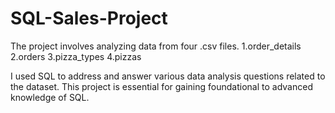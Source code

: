 # SQL-Sales-Project


The project involves analyzing data from four .csv files. 
1.order_details
2.orders
3.pizza_types
4.pizzas


I used SQL to address and answer various data analysis questions related to the dataset.
This project is essential for gaining foundational to advanced knowledge of SQL.
